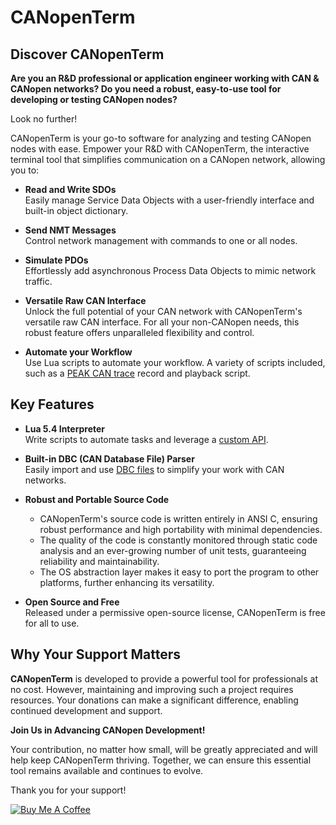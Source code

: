 # CANopenTerm

## Discover CANopenTerm

**Are you an R&D professional or application engineer working
with CAN & CANopen networks? Do you need a robust, easy-to-use
tool for developing or testing CANopen nodes?**

Look no further!

CANopenTerm is your go-to software for analyzing and testing
CANopen nodes with ease.  Empower your R&D with CANopenTerm,
the interactive terminal tool that simplifies communication
on a CANopen network, allowing you to:

- **Read and Write SDOs**  
  Easily manage Service Data Objects with a user-friendly
  interface and built-in object dictionary.

- **Send NMT Messages**  
  Control network management with commands to one or all nodes.

- **Simulate PDOs**  
  Effortlessly add asynchronous Process Data Objects to mimic
  network traffic.

- **Versatile Raw CAN Interface**  
  Unlock the full potential of your CAN network with CANopenTerm's
  versatile raw CAN interface.  For all your non-CANopen needs,
  this robust feature offers unparalleled flexibility and control.

- **Automate your Workflow**  
  Use Lua scripts to automate your workflow.  A variety of
  scripts included, such as a
  [PEAK CAN trace](https://www.peak-system.com/produktcd/Pdf/English/PEAK_CAN_TRC_File_Format.pdf)
  record and playback script.

## Key Features

- **Lua 5.4 Interpreter**  
  Write scripts to automate tasks and leverage a [custom API](/lua-api).

- **Built-in DBC (CAN Database File) Parser**  
  Easily import and use
  [DBC files](https://www.csselectronics.com/pages/can-dbc-file-database-intro)
  to simplify your work with CAN networks.

- **Robust and Portable Source Code**  
  - CANopenTerm's source code is written entirely in ANSI C, ensuring
    robust performance and high portability with minimal dependencies.
  - The quality of the code is constantly monitored through static code
    analysis and an ever-growing number of unit tests, guaranteeing
    reliability and maintainability.
  - The OS abstraction layer makes it easy to port the program to other
    platforms, further enhancing its versatility.

- **Open Source and Free**  
  Released under a permissive open-source license, CANopenTerm is
  free for all to use.

## Why Your Support Matters

**CANopenTerm** is developed to provide a powerful tool for professionals
at no cost.  However, maintaining and improving such a project requires
resources.  Your donations can make a significant difference, enabling
continued development and support.

**Join Us in Advancing CANopen Development!**

Your contribution, no matter how small, will be greatly appreciated and
will help keep CANopenTerm thriving. Together, we can ensure this essential
tool remains available and continues to evolve.

Thank you for your support!

[![Buy Me A Coffee](https://canopenterm.de/media/buy-me-a-coffee.png)](https://www.buymeacoffee.com/mupf.dev)



